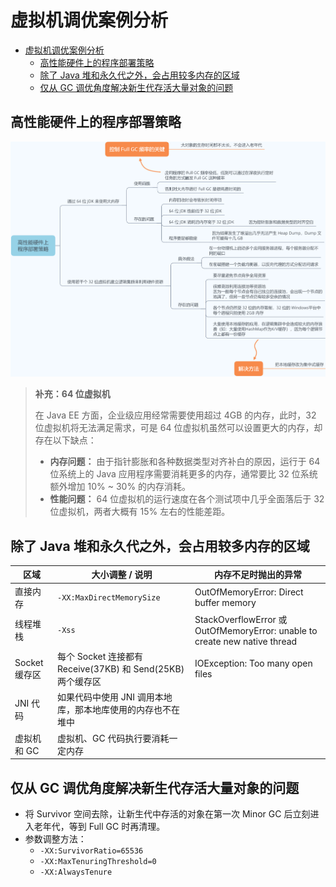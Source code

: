 # 虚拟机调优案例分析

<!-- TOC -->

- [虚拟机调优案例分析](#虚拟机调优案例分析)
    - [高性能硬件上的程序部署策略](#高性能硬件上的程序部署策略)
    - [除了 Java 堆和永久代之外，会占用较多内存的区域](#除了-java-堆和永久代之外会占用较多内存的区域)
    - [仅从 GC 调优角度解决新生代存活大量对象的问题](#仅从-gc-调优角度解决新生代存活大量对象的问题)

<!-- /TOC -->

## 高性能硬件上的程序部署策略

![高性能硬件上的程序部署策略.png](./pic/高性能硬件上的程序部署策略.png)



> **补充：64 位虚拟机**
>
> 在 Java EE 方面，企业级应用经常需要使用超过 4GB 的内存，此时，32 位虚拟机将无法满足需求，可是 64 位虚拟机虽然可以设置更大的内存，却存在以下缺点：
>
> - **内存问题：** 由于指针膨胀和各种数据类型对齐补白的原因，运行于 64 位系统上的 Java 应用程序需要消耗更多的内存，通常要比 32 位系统额外增加 10% ~ 30% 的内存消耗。
> - **性能问题：** 64 位虚拟机的运行速度在各个测试项中几乎全面落后于 32 位虚拟机，两者大概有 15% 左右的性能差距。



## 除了 Java 堆和永久代之外，会占用较多内存的区域

| 区域          | 大小调整 / 说明                                             | 内存不足时抛出的异常                                         |
| ------------- | ----------------------------------------------------------- | ------------------------------------------------------------ |
| 直接内存      | `-XX:MaxDirectMemorySize`                                   | OutOfMemoryError: Direct buffer memory                       |
| 线程堆栈      | `-Xss`                                                      | StackOverflowError 或 OutOfMemoryError: unable to create new native thread |
| Socket 缓存区 | 每个 Socket 连接都有 Receive(37KB) 和 Send(25KB) 两个缓存区 | IOException: Too many open files                             |
| JNI 代码      | 如果代码中使用 JNI 调用本地库，那本地库使用的内存也不在堆中 |                                                              |
| 虚拟机和 GC   | 虚拟机、GC 代码执行要消耗一定内存                           |                                                              |



## 仅从 GC 调优角度解决新生代存活大量对象的问题

- 将 Survivor 空间去除，让新生代中存活的对象在第一次 Minor GC 后立刻进入老年代，等到 Full GC 时再清理。
- 参数调整方法：
	- `-XX:SurvivorRatio=65536`
	- `-XX:MaxTenuringThreshold=0`
	- `-XX:AlwaysTenure`